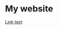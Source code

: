 # My website

[Link text]([https://website-name.com](https://salmanmaslam.github.io/test/test1.html))
